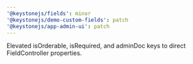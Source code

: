 ```yaml
---
'@keystonejs/fields': minor
'@keystonejs/demo-custom-fields': patch
'@keystonejs/app-admin-ui': patch
---
```


Elevated isOrderable, isRequired, and adminDoc keys to direct FieldController properties.

